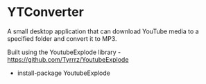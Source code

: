 # YTConverter
A small desktop application that can download YouTube media to a specified folder and convert it to MP3.

Built using the YoutubeExplode library - https://github.com/Tyrrrz/YoutubeExplode
* install-package YoutubeExplode